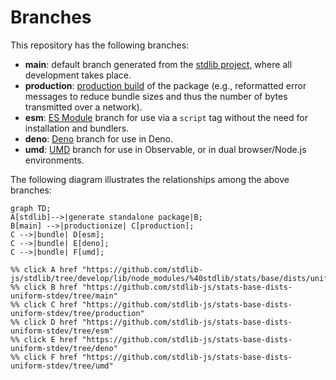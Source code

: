 <!--

@license Apache-2.0

Copyright (c) 2022 The Stdlib Authors.

Licensed under the Apache License, Version 2.0 (the "License");
you may not use this file except in compliance with the License.
You may obtain a copy of the License at

    http://www.apache.org/licenses/LICENSE-2.0

Unless required by applicable law or agreed to in writing, software
distributed under the License is distributed on an "AS IS" BASIS,
WITHOUT WARRANTIES OR CONDITIONS OF ANY KIND, either express or implied.
See the License for the specific language governing permissions and
limitations under the License.

-->

# Branches

This repository has the following branches:

-   **main**: default branch generated from the [stdlib project][stdlib-url], where all development takes place.
-   **production**: [production build][production-url] of the package (e.g., reformatted error messages to reduce bundle sizes and thus the number of bytes transmitted over a network).
-   **esm**: [ES Module][esm-url] branch for use via a `script` tag without the need for installation and bundlers.
-   **deno**: [Deno][deno-url] branch for use in Deno.
-   **umd**: [UMD][umd-url] branch for use in Observable, or in dual browser/Node.js environments.

The following diagram illustrates the relationships among the above branches:

```mermaid
graph TD;
A[stdlib]-->|generate standalone package|B;
B[main] -->|productionize| C[production];
C -->|bundle| D[esm];
C -->|bundle| E[deno];
C -->|bundle| F[umd];

%% click A href "https://github.com/stdlib-js/stdlib/tree/develop/lib/node_modules/%40stdlib/stats/base/dists/uniform/stdev"
%% click B href "https://github.com/stdlib-js/stats-base-dists-uniform-stdev/tree/main"
%% click C href "https://github.com/stdlib-js/stats-base-dists-uniform-stdev/tree/production"
%% click D href "https://github.com/stdlib-js/stats-base-dists-uniform-stdev/tree/esm"
%% click E href "https://github.com/stdlib-js/stats-base-dists-uniform-stdev/tree/deno"
%% click F href "https://github.com/stdlib-js/stats-base-dists-uniform-stdev/tree/umd"
```

[stdlib-url]: https://github.com/stdlib-js/stdlib/tree/develop/lib/node_modules/%40stdlib/stats/base/dists/uniform/stdev
[production-url]: https://github.com/stdlib-js/stats-base-dists-uniform-stdev/tree/production
[deno-url]: https://github.com/stdlib-js/stats-base-dists-uniform-stdev/tree/deno
[umd-url]: https://github.com/stdlib-js/stats-base-dists-uniform-stdev/tree/umd
[esm-url]: https://github.com/stdlib-js/stats-base-dists-uniform-stdev/tree/esm